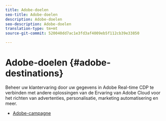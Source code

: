 ```yaml
---
title: Adobe-doelen
seo-title: Adobe-doelen
description: Adobe-doelen
seo-description: Adobe-doelen
translation-type: tm+mt
source-git-commit: 520040dd7ac1e3fd3af4009eb5f112cb39e33850

---
```



# Adobe-doelen {#adobe-destinations}

Beheer uw klantervaring door uw gegevens in Adobe Real-time CDP te verbinden met andere oplossingen van de Ervaring van Adobe Cloud voor het richten van advertenties, personalisatie, marketing automatisering en meer.

* [Adobe-campagne](/help/rtcdp/destinations/adobe-campaign-destination.md)